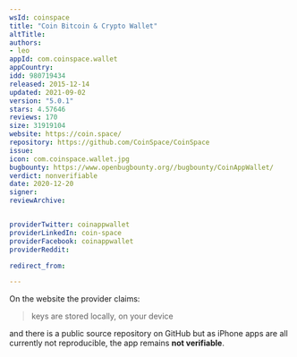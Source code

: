 ```yaml
---
wsId: coinspace
title: "Coin Bitcoin & Crypto Wallet"
altTitle: 
authors:
- leo
appId: com.coinspace.wallet
appCountry: 
idd: 980719434
released: 2015-12-14
updated: 2021-09-02
version: "5.0.1"
stars: 4.57646
reviews: 170
size: 31919104
website: https://coin.space/
repository: https://github.com/CoinSpace/CoinSpace
issue: 
icon: com.coinspace.wallet.jpg
bugbounty: https://www.openbugbounty.org//bugbounty/CoinAppWallet/
verdict: nonverifiable
date: 2020-12-20
signer: 
reviewArchive:


providerTwitter: coinappwallet
providerLinkedIn: coin-space
providerFacebook: coinappwallet
providerReddit: 

redirect_from:

---
```


On the website the provider claims:

> keys are stored locally, on your device

and there is a public source repository on GitHub but as iPhone apps are
all currently not reproducible, the app remains **not verifiable**.
